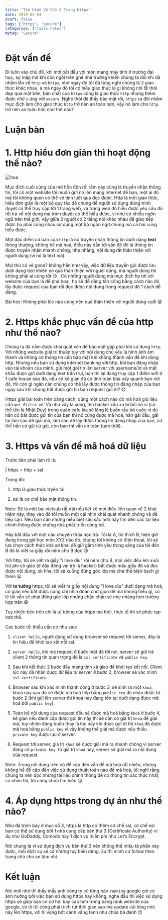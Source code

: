 ```yaml
---
title: "Tìm Hiểu Về Chữ S Trong Https"
date: 2019-05-04
draft: false
tags: ["https", "secure"]
categories: ["rails notes"]
mytag: "Secure"
---
```


# Đặt vấn đề

Đi luôn vào chủ đề, khi mới bắt đầu với môn mạng máy tính ở trường đại học, sự mập mờ khi còn ngồi trên ghế nhà trường khiến chúng ta đôi khi đã nhầm lẫn về `http` và `https`, nhớ ngày đó tôi đã từng nghĩ chúng là 2 giao thức khác nhau, à mà ngày đó tôi có hiểu giao thức là gì không nhỉ :fearful: thôi dẹp qua một bên, bản chất của `https` cũng là giao thức `http` nhưng thêm được chữ `s` ứng với `secure`. Nghe thôi đã thấy bảo mật rồi, `https` ra đời nhằm mục đích làm cho giao thức `http` trở nên an toàn hơn, vậy nó làm cho `http` trở nên an toàn hơn như thế nào?

# Luận bàn

# 1. Http hiểu đơn giản thì hoạt động thế nào?

![hoa](/images/ssl1.png)

Mục đích cuối cùng của mớ hỗn độn rối rắm này cũng là truyền nhận thông tin, tôi có một website tôi muốn gửi nó lên mạng internet để bạn, một ai đó mà tôi không quen có thể vô tình lướt qua đọc được.
Http là một giao thức, hiểu đơn giản là một bộ quy tắc để chung để người sử dụng dùng trình duyệt có thể truy cập tới 1 trang web, và trang web đó hiểu được yêu cầu đó rồi trả về nội dung mà trình duyệt có thể hiểu được, ví như có nhiều ngôn ngữ trên thế giới, vậy giữa 2 người có 2 tiếng nói khác nhau để giao tiếp được họ phải cùng nhau sử dụng một bộ ngôn ngữ chung mà cả hai cùng hiểu được.

Một đặc điểm cơ bản của `http` là nó truyền nhận thông tin dưới dạng **text** thông thường, không hề mã hoã, điều này dẫn tới vấn đề đó là thông tin được truyền nhận nhanh chóng, nhẹ nhàng, nội dung rất thân thiện với người dùng (vì nó là text mà).

Mọi thứ có vẻ good? không hẳn như vậy, việc dữ liệu truyền gửi được lưu dưới dạng text khiến nó quá thân thiện với người dùng, mà người dùng thì không phải ai cũng tốt :smirk: . Có những người dùng mà mục đích họ tới với website của bạn là để phá hoại, họ sẽ dễ dàng tấn công bằng cách nào đó lấy được request của bạn rồi đọc được nội dung trong request đó 1 cách dễ dàng.

Bài học: Không phải lúc nào cũng nên quá thân thiện với người dùng cuối :worried:

# 2. Https khắc phục vấn đề của http như thế nào?

Chúng ta đã nắm được khái quát vấn đề bảo mật gặp phải khi sử dụng `http`. Với những website giải trí thuần tuý với nội dung chủ yếu là hình ảnh âm thanh và không có thông tin cần bảo mật khi không thành vấn đề khi dùng http. Nhưng nếu bạn sử dụng internet banking với http, khi bạn đăng nhập vào tài khoản của mình, gửi một gói tin lên server với username/id và mật khẩu được gửi dưới dạng text trần trụi, bạn thì lại đang truy cập 1 điểm wifi ở 1 cafe house nào đó, nếu có kẻ gian đã có tính toán bủa vây quanh bạn nơi đó, thì còn gì ngăn cản chúng có thể lấy được thông tin đăng nhập của bạn ngay sau khi chúng bắt được gói tin bạn request gửi đi? :disappointed:

Https giải bài toán trên bằng cách, dùng một cách nào đó mã hoá giữ liệu cần `gửi đi/trả về`. Và như vậy là xong, tên hacker xấu xa bỉ bổi vô sỉ (có thể tên là Nhật Duy) trong quán cafe kia sẽ lặng lẽ buồn rầu bỏ cuộc vì dù hắn có bắt được gói tin của bạn thì nó cũng được mã hoá, hắn gãi đầu, gãi tai làm sao để giải mã, làm sao để lấy được thông tin đăng nhập của bạn, cứ thế hắn cứ gãi cứ gãi, còn bạn thì vẫn an toàn (tạm thời).

# 3. Https và vấn đề mã hoá dữ liệu

Trước tiên phải làm rõ là:

| https = http + ssl

Trong đó:

1. http là giao thức tryền tải.

2. ssl là cơ chế bảo mật thông tin.

Note: Sẽ là một bài vietsub rất dài nếu liệt kê mọi điều liên quan về 2 khái niệm này, thay vào đó tôi muốn một cái nhìn khái quát nhanh chóng và dễ tiếp cận. Nếu bạn cần những hiểu biết sâu sắc hơn hãy tìm đến các tài liệu chính thông được những nhà phát triển công bố.

Hãy bắt đầu với một câu chuyện thủa học trò: Tôi là A, tôi thích B, hiện giờ đang trong giờ học môn XYZ nào đó, chúng tôi không có điện thoại, tôi sẽ lựa chọn cách thức khá sơ khai để gửi gắm tình yêu trong sáng của tôi đến B đó là viết ra giấy rồi ném cho B đọc :kissing_heart:

Với http, tôi sẽ viết ra giấy "i love diu" rồi ném cho B, mọi việc đều êm xuôi trừ phi cô giáo (ở đây đóng vai trò là hacker) bắt được mẩu giấy đó và đọc được nội dung, ok fine, tôi sẽ xuống đứng góc lớp mà chả thế biện bạch gì thêm :tired_face:

Với **tư tưởng** https, tôi sẽ viết ra giấy nội dung "i love diu" dưới dạng mã hoá, cô giáo nếu bắt được cũng chỉ nhìn đoạn chữ giun dế mà không hiểu gì, có lẽ tôi vẫn sẽ phải đứng góc lớp nhưng chắc chắn sẽ nhẹ nhàng hơn trường hợp trên :smiley:

Tuy nhiên bên trên chỉ là tư tưởng của https mà thôi, thực tế thì sẽ phức tạp hơn thế.

Các bước tối thiểu cần có như sau:

1. `client hello`, người dùng sử dụng browser sẽ request tới server, đây là tín hiệu để khởi tạo kết nối ssl.

2. `server hello`, khi mà request ở bước một đã tới nơi, server sẽ gửi trả client 2 thông tin quan trọng đó là `ssl certificate` và `public key`.

3. Sau khi kết thúc 2 bước đầu mang tính xã giao để khởi tạo kết nối. Client lúc này đã nhận được dữ liệu từ server ở bước 2, browser sẽ xác minh `ssl certificate`.

4. Browser sau khi xác minh thành công ở bước 3, sẽ sinh ra một `khoá`, khoá này sau đó sẽ được mã hoá tiếp bằng `public key` đã nhận được từ bước 2 (khi gửi lên server thì khoá này đang tồn tại dưới dạng được mã hoá bởi `public key`).

5. Toàn bộ nội dung của request đều sẽ được mã hoá bằng `khoá` ở bước 4, kẻ gian nếu đánh cắp được gói tin này thì sẽ cần có giá trị `khoá` để giải mã, tuy nhiên đáng buồn thay là lúc này khi được gửi đi thì `khoá` đã được mã hoá bằng `public key` vì vậy không thể giải mã được nếu thiếu `private key` được lưu ở server.

6. Request tới server, giá trị `khoá` sẽ được giải mã ra nhanh chóng vì server đang có `private key`. từ giá trị `khoá` này, server sẽ giải mã ra nội dung của request.

Note: Trong nội dung trên có đề cập đến vấn đề mã hoá rất nhiều, nhưng không hề đề cập đến việc sử dụng thuật toán nào để mã hoá, tôi nghĩ rằng chúng ta nên đọc những tài liệu chính thông để có thông tin xác thực nhất, cá nhân tôi, tôi cũng chưa tìm hiểu :kissing_heart:

# 4. Áp dụng https trong dự án như thế nào?

Như đã trình bày ở mục số 3, https là http có thêm cơ chế ssl, cơ chế ssl bạn có thể sử dụng bởi 1 nhà cung cấp bên thứ 3 (Certificate Authority) ví dụ như GoDaddy, Comodo hay 1 dịch vụ miễn phí như Let’s Encrypt.

Nói chung là vì sử dụng dịch vụ bên thứ 3 nên không thể miêu tả phần này được, mỗi dịch vụ sẽ có những tuỳ biến riêng, âu thì mình cứ follow theo trang chủ cho an tâm nhỉ.

# Kết luận

Nói mới nhớ thì thấy mấy anh công ty cũ từng bảo `ranking` google giờ có ảnh hưởng bởi việc bạn sử dụng https hay không, nghe đâu thì việc sử dụng https sẽ giúp bạn có cơ hội bay cao hơn trong bảng rank website của google, có lẽ tôi cũng phải trích rút thời gian sao mà update cái blog nhỏ này lên https, với hi vọng bớt cảnh vắng tanh như chùa bà đanh :pensive:
